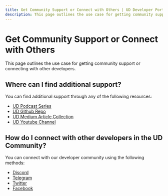```yaml
---
title: Get Community Support or Connect with Others | UD Developer Portal
description: This page outlines the use case for getting community support or connecting with other developers.
---
```


# Get Community Support or Connect with Others

This page outlines the use case for getting community support or connecting with other developers.

## Where can I find additional support?

You can find additional support through any of the following resources: 
* [UD Podcast Series](https://the-unstoppable-podcast.simplecast.com/)
* [UD Github Repo](https://github.com/unstoppabledomains)
* [UD Medium Article Collection](https://medium.com/unstoppabledomains)
* [UD Youtube Channel](https://www.youtube.com/c/unstoppabledomains)

## How do I connect with other developers in the UD Community?

You can connect with our developer community using the following methods:
* [Discord](https://discord.com/invite/JWrEAAbp6R)
* [Telegram](https://t.me/unstoppabledomains)
* [Twitter](https://twitter.com/unstoppableweb)
* [Facebook](https://www.facebook.com/unstoppableweb/)